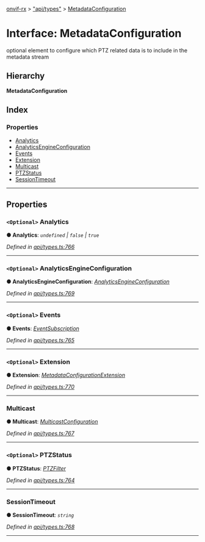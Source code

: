 [onvif-rx](../README.md) > ["api/types"](../modules/_api_types_.md) > [MetadataConfiguration](../interfaces/_api_types_.metadataconfiguration.md)

# Interface: MetadataConfiguration

optional element to configure which PTZ related data is to include in the metadata stream

## Hierarchy

**MetadataConfiguration**

## Index

### Properties

* [Analytics](_api_types_.metadataconfiguration.md#analytics)
* [AnalyticsEngineConfiguration](_api_types_.metadataconfiguration.md#analyticsengineconfiguration)
* [Events](_api_types_.metadataconfiguration.md#events)
* [Extension](_api_types_.metadataconfiguration.md#extension)
* [Multicast](_api_types_.metadataconfiguration.md#multicast)
* [PTZStatus](_api_types_.metadataconfiguration.md#ptzstatus)
* [SessionTimeout](_api_types_.metadataconfiguration.md#sessiontimeout)

---

## Properties

<a id="analytics"></a>

### `<Optional>` Analytics

**● Analytics**: *`undefined` \| `false` \| `true`*

*Defined in [api/types.ts:766](https://github.com/patrickmichalina/onvif-rx/blob/3ab1739/src/api/types.ts#L766)*

___
<a id="analyticsengineconfiguration"></a>

### `<Optional>` AnalyticsEngineConfiguration

**● AnalyticsEngineConfiguration**: *[AnalyticsEngineConfiguration](_api_types_.metadataconfiguration.md#analyticsengineconfiguration)*

*Defined in [api/types.ts:769](https://github.com/patrickmichalina/onvif-rx/blob/3ab1739/src/api/types.ts#L769)*

___
<a id="events"></a>

### `<Optional>` Events

**● Events**: *[EventSubscription](_api_types_.eventsubscription.md)*

*Defined in [api/types.ts:765](https://github.com/patrickmichalina/onvif-rx/blob/3ab1739/src/api/types.ts#L765)*

___
<a id="extension"></a>

### `<Optional>` Extension

**● Extension**: *[MetadataConfigurationExtension](_api_types_.metadataconfigurationextension.md)*

*Defined in [api/types.ts:770](https://github.com/patrickmichalina/onvif-rx/blob/3ab1739/src/api/types.ts#L770)*

___
<a id="multicast"></a>

###  Multicast

**● Multicast**: *[MulticastConfiguration](_api_types_.multicastconfiguration.md)*

*Defined in [api/types.ts:767](https://github.com/patrickmichalina/onvif-rx/blob/3ab1739/src/api/types.ts#L767)*

___
<a id="ptzstatus"></a>

### `<Optional>` PTZStatus

**● PTZStatus**: *[PTZFilter](_api_types_.ptzfilter.md)*

*Defined in [api/types.ts:764](https://github.com/patrickmichalina/onvif-rx/blob/3ab1739/src/api/types.ts#L764)*

___
<a id="sessiontimeout"></a>

###  SessionTimeout

**● SessionTimeout**: *`string`*

*Defined in [api/types.ts:768](https://github.com/patrickmichalina/onvif-rx/blob/3ab1739/src/api/types.ts#L768)*

___

